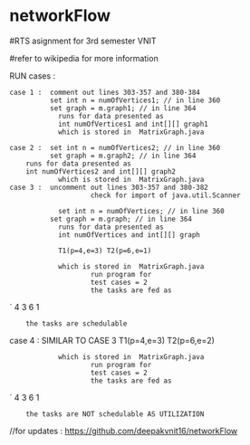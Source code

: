 # networkFlow

#RTS asignment for 3rd semester VNIT

#refer to wikipedia for more information


RUN cases :

    case 1 :  comment out lines 303-357 and 380-384
              set int n = numOfVertices1; // in line 360
              set graph = m.graph1; // in line 364
                runs for data presented as 
                int numOfVertices1 and int[][] graph1
                which is stored in  MatrixGraph.java
 
    case 2 :  set int n = numOfVertices2; // in line 360
              set graph = m.graph2; // in line 364
		runs for data presented as 
		int numOfVertices2 and int[][] graph2
                which is stored in  MatrixGraph.java
    case 3 :  uncomment out lines 303-357 and 380-382
                        check for import of java.util.Scanner
               
                set int n = numOfVertices; // in line 360
              set graph = m.graph; // in line 364
                runs for data presented as 
                int numOfVertices and int[][] graph

                T1(p=4,e=3) T2(p=6,e=1)

                which is stored in  MatrixGraph.java
                        run program for 
                        test cases = 2
                        the tasks are fed as
`                       4 3
                        6 1
			
		the tasks are schedulable


   case 4 :  	SIMILAR TO CASE 3 
		T1(p=4,e=3) T2(p=6,e=2)

                which is stored in  MatrixGraph.java
                        run program for 
                        test cases = 2
                        the tasks are fed as
`                       4 3
                        6 1
			
		the tasks are NOT schedulable AS UTILIZATION



//for updates :  https://github.com/deepakvnit16/networkFlow
